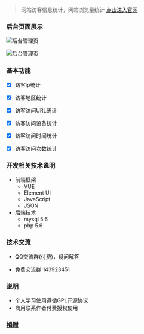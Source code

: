 # 
> 网站访客信息统计，网站浏览量统计  [点击进入官网](http://im.it1024.com.cn)

### 后台页面展示

![](https://s2.loli.net/2022/07/30/jwhRoPEcxGBudma.png "后台管理页")

![](https://s2.loli.net/2022/07/30/Xnl7Yepwq4o1RPh.png "后台管理页")



### 基本功能
- [x]  访客ip统计
- [x]  访客地区统计
- [x]  访客访问URL统计
- [x]  访客访问设备统计
- [x]  访客访问时间统计
- [x]  访客访问次数统计




### 开发相关技术说明
- 前端框架
  - VUE
  - Element UI
  - JavaScript
  - JSON
- 后端技术
  - mysql 5.6
  - php 5.6

### 技术交流
- QQ交流群(付费)，疑问解答
      <a target="_blank" style="vertical-align: text-bottom;" href="http://m.it1024.com.cn/qqun.php" rel="nofollow"><img src="https://camo.githubusercontent.com/c57758b9528d6fd7b961a3c7322277a749c6a259fc651471f2c1d4347c64f7e6/687474703a2f2f7075622e69647171696d672e636f6d2f7770612f696d616765732f67726f75702e706e67" alt="" data-canonical-src="http://pub.idqqimg.com/wpa/images/group.png" style="max-width:100%;"></a>

- 免费交流群 143923451
      <a target="_blank" style="vertical-align: text-bottom;" href="https://jq.qq.com/?_wv=1027&k=UhGcxgZ5" rel="nofollow"><img src="https://camo.githubusercontent.com/c57758b9528d6fd7b961a3c7322277a749c6a259fc651471f2c1d4347c64f7e6/687474703a2f2f7075622e69647171696d672e636f6d2f7770612f696d616765732f67726f75702e706e67" alt="" data-canonical-src="http://pub.idqqimg.com/wpa/images/group.png" style="max-width:100%;"></a>

### 说明
- 个人学习使用遵循GPL开源协议
- 商用联系作者付费授权使用
### [捐赠](http://m.it1024.com.cn/pay.html)





  






   












